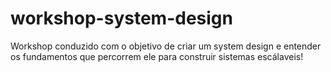 # workshop-system-design

Workshop conduzido com o objetivo de criar um system design e entender os fundamentos que percorrem ele para construir sistemas escálaveis!
